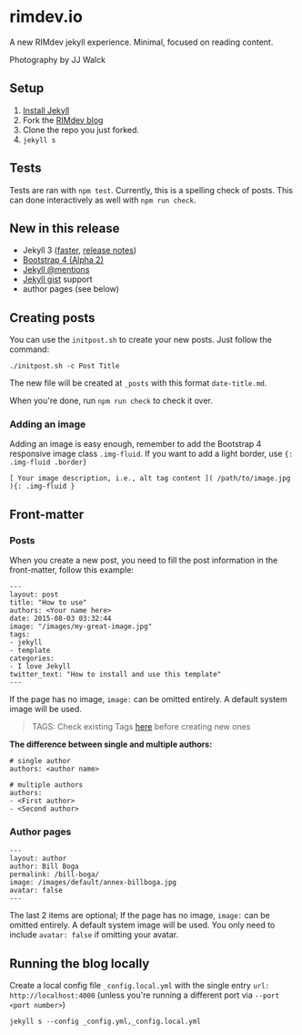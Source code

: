 # rimdev.io

A new RIMdev jekyll experience. Minimal, focused on reading content.

Photography by JJ Walck

## Setup

1. [Install Jekyll](http://jekyllrb.com)
2. Fork the [RIMdev blog](https://github.com/ritterim/rimdev-blog/fork)
3. Clone the repo you just forked.
4. `jekyll s`

## Tests

Tests are ran with `npm test`. Currently, this is a spelling check of posts. This can done interactively as well with `npm run check`.

## New in this release

- Jekyll 3 ([faster](https://github.com/blog/2100-github-pages-now-faster-and-simpler-with-jekyll-3-0), [release notes](https://jekyllrb.com/news/2015/10/26/jekyll-3-0-released/))
- [Bootstrap 4 (Alpha 2)](http://v4-alpha.getbootstrap.com/getting-started/introduction/)
- [Jekyll @mentions](https://github.com/jekyll/jekyll-mentions)
- [Jekyll gist](https://github.com/jekyll/jekyll-gist) support
- author pages (see below)

## Creating posts

You can use the `initpost.sh` to create your new posts. Just follow the command:

```
./initpost.sh -c Post Title
```

The new file will be created at `_posts` with this format `date-title.md`.

When you're done, run `npm run check` to check it over.

### Adding an image

Adding an image is easy enough, remember to add the Bootstrap 4 responsive image class `.img-fluid`. If you want to add a light border, use `{: .img-fluid .border}`

```
[ Your image description, i.e., alt tag content ]( /path/to/image.jpg ){: .img-fluid }
```

## Front-matter

### Posts

When you create a new post, you need to fill the post information in the front-matter, follow this example:

```
---
layout: post
title: "How to use"
authors: <Your name here>
date: 2015-08-03 03:32:44
image: "/images/my-great-image.jpg"
tags:
- jekyll
- template
categories:
- I love Jekyll
twitter_text: "How to install and use this template"
---
```
If the page has no image, `image:` can be omitted entirely. A default system image will be used.

> TAGS: Check existing Tags [here](http://rimdev.io/tags/) before creating new ones

**The difference between single and multiple authors:**

```
# single author
authors: <author name>

# multiple authors
authors:
- <First author>
- <Second author>
```

### Author pages

```
---
layout: author
author: Bill Boga
permalink: /bill-boga/
image: /images/default/annex-billboga.jpg
avatar: false
---
```
The last 2 items are optional; If the page has no image, `image:` can be omitted entirely. A default system image will be used. You only need to include `avatar: false` if omitting your avatar.

## Running the blog locally

Create a local config file `_config.local.yml` with the single entry `url: http://localhost:4000` (unless you're running a different port via `--port <port number>`)

```
jekyll s --config _config.yml,_config.local.yml
```
